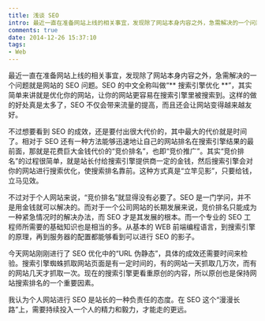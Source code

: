 ```yaml
---
title: 浅谈 SEO
intro: 最近一直在准备网站上线的相关事宜，发现除了网站本身内容之外，急需解决的一个问题就是网站的 SEO 问题。SEO 的中文全称叫做“搜索引擎优化”，其实简单来讲就是优化你的网站，让你的网站更容易在搜索引擎里被搜索到。这样的做的好处真是太多了，SEO 不仅会带来流量的提高，而且还会让网站变得越来越友好。
comments: true
date: 2014-12-26 15:37:10
tags:
- Web
---
```


最近一直在准备网站上线的相关事宜，发现除了网站本身内容之外，急需解决的一个问题就是网站的 SEO 问题。SEO 的中文全称叫做“** 搜索引擎优化 **”，其实简单来讲就是优化你的网站，让你的网站更容易在搜索引擎里被搜索到。这样的做的好处真是太多了，SEO 不仅会带来流量的提高，而且还会让网站变得越来越友好。

不过想要看到 SEO 的成效，还是要付出很大代价的，其中最大的代价就是时间了。相对于 SEO 还有一种方法能够迅速地让自己的网站排名在搜索引擎结果的最前面，那就是花费巨大金钱代价的“竞价排名”，也即“竞价推广”。其实“竞价排名”的过程很简单，就是站长付给搜索引擎提供商一定的金钱，然后搜索引擎会对你的网站进行搜索优化，使搜索排名靠前。这种方式真是“立竿见影”，只要给钱，立马见效。

不过对于个人网站来说，“竞价排名”就显得没有必要了。SEO 是一门学问，并不是用金钱就可以解决的。而对于一个公司网站的长期发展来说，竞价排名只能成为一种紧急情况时的解决办法，而 SEO 才是其发展的根本。而一个专业的 SEO 工程师所需要的基础知识也是相当的多。从基本的 WEB 前端编程语言，到搜索引擎的原理，再到服务器的配置都能够看到可以进行 SEO 的影子。

今天网站刚刚进行了 SEO 优化中的“URL 伪静态”，具体的成效还需要时间来检验。搜索引擎蜘蛛抓取网站页面是有一定时间的，有的网站一天抓取几万次，而有的网站几天才抓取一次。现在的搜索引擎更看重原创的内容，所以原创也是保持网站搜索排名的一个重要因素。

我认为个人网站进行 SEO 是站长的一种负责任的态度。在 SEO 这个“漫漫长路”上，需要持续投入一个人的精力和毅力，才能走的更远。
